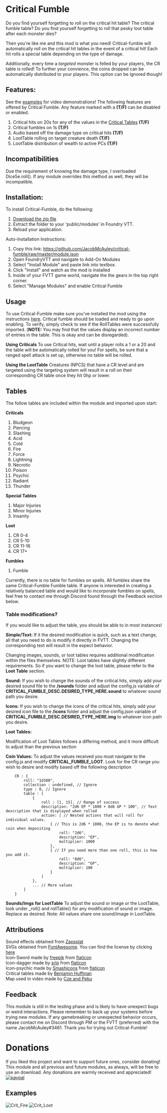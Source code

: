 # Critical Fumble
Do you find yourself forgetting to roll on the critical hit table? The critical fumble table?
Do you find yourself forgetting to roll that pesky loot table after each monster dies?

Then you're like me and this mod is what you need!
Critical-fumble will automatically roll on the critical hit tables in the event of a critical hit! Each hit rolls a special table depending on the type of damage.

Additionally, every time a *targeted* monster is felled by your players, the CR table is rolled! 
To further your convience, the coins dropped can be automatically distributed to your players. This option can be ignored though! 

## Features:
See the [examples](##Examples) for video demonstrations!
The following features are offered by Critical Fumble. Any feature marked with a **(T/F)** can be disabled or enabled.
1. Critical hits on 20s for any of the values in the [Critical Tables](##Tables) **(T/F)** 
2. Critical fumbles on 1s **(T/F)**
3. Audio based off the damage type on critical hits **(T/F)**
4. LootTable rolling on target creature death **(T/F)**
5. LootTable distribution of wealth to active PCs **(T/F)**

## Incompatibilities

Due the requirement of knowing the damage type, I overloaded Dice5e.roll(). If any module overrides this method as well, they will be incompatible. 

## Installation:

To install Critical-Fumble, do the following:

1. [Download the zip file](https://github.com/JacobMcAuley/critical-fumble/archive/master.zip)
2. Extract the folder to your 'public/modules' in Foundry VTT.
3. Reload your application.

Auto-Installation Instructions:

1. Copy this link: https://github.com/JacobMcAuley/critical-fumble/raw/master/module.json
2. Open FoundryVTT and navigate to Add-On Modules
3. Select "Install Module" and paste link into textbox.
4. Click "Install" and watch as the mod is installed
5. Inside of your FVTT game world, navigate the the gears in the top right corner.
6. Select "Manage Modules" and enable Critical Fumble

## Usage

To use Critical-Fumble make sure you've installed the mod using the instructions [here](##Installation).
Critical fumble should be loaded and ready to go upon enabling. To verify, simply check to see if the RollTables were successfully imported. (**NOTE:** You may find that the values display an incorrect number of entries in the table. This is okay and can be disregarded).

**Using Criticals**
To use Critical hits, wait until a player rolls a 1 or a 20 and the table will be automatically rolled for you!
For spells, be sure that a ranged spell attack is set up, otherwise no table will be rolled.

**Using the LootTable**
Creatures (NPCS) that have a CR level and are targeted using the targeting system will result in a roll on their corresponding CR table once they hit 0hp or lower.



## Tables
The follow tables are included within the module and imported upon start:

**Criticals**
1. Bludgeon
2. Piercing
3. Slashing
4. Acid
5. Cold
6. Fire
7. Force
8. Lightning
9. Necrotic
10. Poison
11. Psychic
12. Radiant
13. Thunder

**Special Tables**
1. Major Injuries
2. Minor Injuries
3. Insanity

**Loot**
1. CR 0-4
2. CR 5-10
3. CR 11-16
4. CR 17+

**Fumbles**
1. Fumble

Currently, there is no table for fumbles on spells. All fumbles share the same Critical-Fumble Fumble table. If anyone is interested in creating a relatively balanced table and would like to incorporate fumbles on spells, feel free to contact me through Discord found through the Feedback section below.


### Table modifications?

If you would like to adjust the table, you should be able to in most instances! 

**Simple/Text:**
If it the desired modification is quick, such as a text change, all that you need to do is modify it directly in FVTT. Changing the corresponding text will result in the expect behavior.

Changing images, sounds, or loot tables requires additional modificaiton within the files themselves. NOTE: Loot tables have slightly different requirements. So if you want to change the loot table, please refer to the **Loot Table** section.

**Sound:**
If you wish to change the sounds of the critical hits, simply add your desired sound file to the **/sounds** folder and adjust the config.js variable of **CRITICAL_FUMBLE_DESC.DESIRED_TYPE_HERE.sound** to whatever sound path you desire.

**Icons:**
If you wish to change the icons of the critical hits, simply add your desired icon file to the **/icons** folder and adjust the config.json variable of **CRITICAL_FUMBLE_DESC.DESIRED_TYPE_HERE.img** to whatever icon path you desire.

**Loot Tables:**

Modification of Loot Tables follows a differing method, and it more difficult to adjust than the previous section

**Coin Values:**
To adjust the values received you must navigate to the config.js and modify **CRITICAL_FUMBLE_LOOT**. Look for the CR range you wish to desire and modify based off the following description
```
    CR : {
        roll: "1d100",
        collection : undefined, // Ignore
        type : 0, // Ignore
        table : [
            {
                roll : [1, 15], // Range of success
                description: "2d6 EP * 1000 + 8d6 GP * 100", // Text description that is displayed when rolled
                action: [ // Nested actions that will roll for individual values. 
                    { // This is 2d6 * 1000, the EP is to denote what coin when depositing
                        roll: "2d6", 
                        description: "EP",
                        multiplier: 1000
                    },
                    { // If you need more than one roll, this is how you add it.
                        roll: "8d6",
                        description: "GP",
                        multiplier: 100
                    }                    
                ]
            },
            ... // More values
        ]
    }
```

**Sounds/Imgs for LootTable**
To adjust the sound or image or the LootTable, look under _roll() and rollTable() for any modification of sound or image. Replace as desired.
Note: All values share one sound/image in LootTable.

## Attributions

Sound effects obtained from [Zapsplat](https://www.zapsplat.com)  
SVGs obtained from [FontAwesome](https://fontawesome.com). You can find the license by clicking [here](https://fontawesome.com/license)  
Icon-Sword made by [freepik](https://www.flaticon.com/authors/freepik) from [flaticon](https://www.flaticon.com/)  
Icon-dagger made by [srip](https://www.flaticon.com/authors/srip) from [flaticon](https://www.flaticon.com/)  
Icon-psychic made by [Smashicons](https://www.flaticon.com/authors/Smashicons) from [flaticon](https://www.flaticon.com/)  
Critical tables made by [Benjamin Huffman](https://sterlingvermin.files.wordpress.com/2016/09/critical-hits-revisited.pdf)  
Map used in video made by [Cze and Peku](https://www.patreon.com/czepeku/posts)

## Feedback

This module is still in the testing phase and is likely to have unexpect bugs or weird interactions. Please remember to back up your systems before trying new modules. If any gamebreaking or unexpected behavior occurs, please contact me on Discord through PM or the FVTT (preferred) with the name JacobMcAuley#3461. Thank you for trying out Critical-Fumble!


# Donations
If you liked this project and want to support future ones, consider donating! 
This module and all previous and future modules, as always, will be free to use an download. Any donations are warmly received and appreciated!
[![paypal](https://www.paypalobjects.com/en_US/i/btn/btn_donateCC_LG.gif)](https://www.paypal.com/cgi-bin/webscr?cmd=_donations&business=723SW7WMD8YR6&item_name=Thank+you+for+your+tip%21&currency_code=USD&source=url)


## Examples

![Crit_Fire](examples/Crit.gif)
![Crit_Loot](examples/Loot.gif)